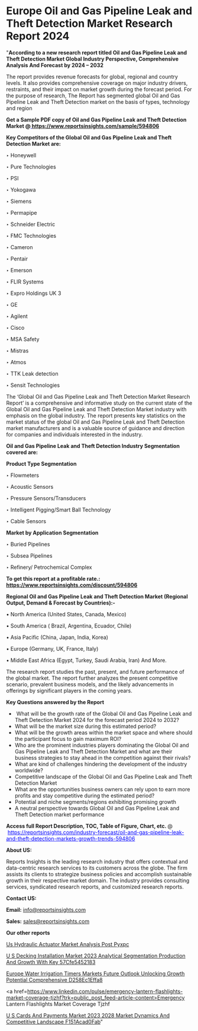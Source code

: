 # Europe Oil and Gas Pipeline Leak and Theft Detection Market Research Report 2024

"<strong>According to a new research report titled Oil and Gas Pipeline Leak and Theft Detection Market Global Industry Perspective, Comprehensive Analysis And Forecast by 2024 – 2032</strong>

The report provides revenue forecasts for global, regional and country levels. It also provides comprehensive coverage on major industry drivers, restraints, and their impact on market growth during the forecast period. For the purpose of research, The Report has segmented global Oil and Gas Pipeline Leak and Theft Detection market on the basis of types, technology and region

<strong>Get a Sample PDF copy of Oil and Gas Pipeline Leak and Theft Detection Market </strong><strong>@<a href=https://www.reportsinsights.com/sample/594806 style=color:#0000ff;> https://www.reportsinsights.com/sample/594806</a></strong></font>

<strong>Key Competitors of the Global Oil and Gas Pipeline Leak and Theft Detection Market are:</strong>

‣ Honeywell


‣ Pure Technologies


‣ PSI


‣ Yokogawa


‣ Siemens


‣ Permapipe


‣ Schneider Electric


‣ FMC Technologies


‣ Cameron


‣ Pentair


‣ Emerson


‣ FLIR Systems


‣ Expro Holdings UK 3


‣ GE


‣ Agilent


‣ Cisco


‣ MSA Safety


‣ Mistras


‣ Atmos


‣ TTK Leak detection


‣ Sensit Technologies

The ‘Global Oil and Gas Pipeline Leak and Theft Detection Market Research Report’ is a comprehensive and informative study on the current state of the Global Oil and Gas Pipeline Leak and Theft Detection Market industry with emphasis on the global industry. The report presents key statistics on the market status of the global Oil and Gas Pipeline Leak and Theft Detection market manufacturers and is a valuable source of guidance and direction for companies and individuals interested in the industry.

<strong>Oil and Gas Pipeline Leak and Theft Detection Industry Segmentation covered are:</strong>

<strong>Product Type Segmentation</strong>

‣    Flowmeters


‣ Acoustic Sensors


‣ Pressure Sensors/Transducers


‣ Intelligent Pigging/Smart Ball Technology


‣ Cable Sensors

<strong>Market by Application Segmentation</strong>

‣   Buried Pipelines


‣ Subsea Pipelines


‣ Refinery/ Petrochemical Complex

<strong>To get this report at a profitable rate.: <a href=https://www.reportsinsights.com/discount/594806 style=color:#0000ff;>https://www.reportsinsights.com/discount/594806</a></strong></font>

<strong>Regional Oil and Gas Pipeline Leak and Theft Detection Market (Regional Output, Demand &amp; Forecast by Countries):-</strong>

• North America (United States, Canada, Mexico)

• South America ( Brazil, Argentina, Ecuador, Chile)

• Asia Pacific (China, Japan, India, Korea)

• Europe (Germany, UK, France, Italy)

• Middle East Africa (Egypt, Turkey, Saudi Arabia, Iran) And More.

The research report studies the past, present, and future performance of the global market. The report further analyzes the present competitive scenario, prevalent business models, and the likely advancements in offerings by significant players in the coming years.

<strong>Key Questions answered by the Report</strong>
<ul>
  <li> What will be the growth rate of the Global Oil and Gas Pipeline Leak and Theft Detection Market 2024 for the forecast period 2024 to 2032?</li>
  <li>What will be the market size during this estimated period?</li>
  <li>What will be the growth areas within the market space and where should the participant focus to gain maximum ROI?</li>
  <li>Who are the prominent industries players dominating the Global Oil and Gas Pipeline Leak and Theft Detection Market and what are their business strategies to stay ahead in the competition against their rivals?</li>
  <li>What are kind of challenges hindering the development of the industry worldwide?</li>
  <li>Competitive landscape of the Global Oil and Gas Pipeline Leak and Theft Detection Market</li>
  <li>What are the opportunities business owners can rely upon to earn more profits and stay competitive during the estimated period?</li>
  <li>Potential and niche segments/regions exhibiting promising growth</li>
  <li>A neutral perspective towards Global Oil and Gas Pipeline Leak and Theft Detection market performance</li>
</ul>
<strong>Access full Report Description, TOC, Table of Figure, Chart, etc. </strong>@  <a href=https://reportsinsights.com/industry-forecast/oil-and-gas-pipeline-leak-and-theft-detection-markets-growth-trends-594806 style=color:#0000ff;>https://reportsinsights.com/industry-forecast/oil-and-gas-pipeline-leak-and-theft-detection-markets-growth-trends-594806</a></font>

<strong><strong>About US</strong>:</strong>

Reports Insights is the leading research industry that offers contextual and data-centric research services to its customers across the globe. The firm assists its clients to strategize business policies and accomplish sustainable growth in their respective market domain. The industry provides consulting services, syndicated research reports, and customized research reports.

<strong>Contact US:</strong>

<p class=""""><b>Email:</b> <a href=mailto:info@reportsinsights.com>info@reportsinsights.com</a></p>
<p class=""""><b>Sales:</b> <a href=mailto:sales@reportsinsights.com>sales@reportsinsights.com</a></p>

<strong>Our other reports</strong>

<a href=https://www.linkedin.com/pulse/us-hydraulic-actuator-market-analysis-post-pyxpc/>Us Hydraulic Actuator Market Analysis Post Pyxpc</a>

<a href=https://medium.com/@aanarkumar6/u-s-decking-installation-market-2023-analytical-segmentation-production-and-growth-with-key-57cfe5452183>U S Decking Installation Market 2023 Analytical Segmentation Production And Growth With Key 57Cfe5452183</a>

<a href=https://medium.com/@khalunansh/europe-water-irrigation-timers-markets-future-outlook-unlocking-growth-potential-comprehensive-d258ec1effa8>Europe Water Irrigation Timers Markets Future Outlook Unlocking Growth Potential Comprehensive D258Ec1Effa8</a>

<a href=https://www.linkedin.com/pulse/emergency-lantern-flashlights-market-coverage-tjzhf?trk=public_post_feed-article-content>Emergency Lantern Flashlights Market Coverage Tjzhf</a>

<a href=https://medium.com/@nadeemkazi654/u-s-cards-and-payments-market-2023-2028-market-dynamics-and-competitive-landscape-f151acad0fab>U S Cards And Payments Market 2023 2028 Market Dynamics And Competitive Landscape F151Acad0Fab</a>"
